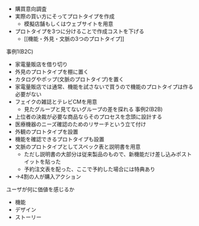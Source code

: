
- 購買意向調査
- 実際の買い方にそってプロトタイプを作成
    - 模擬店舗もしくはウェブサイトを用意
- プロトタイプを3つに分けることで作成コストを下げる
    - [[機能・外見・文脈の3つのプロトタイプ]]

事例1(B2C)
- 家電量販店を借り切り
- 外見のプロトタイプを棚に置く
- カタログやポップ(文脈のプロトタイプ)を置く
- 家電量販店では通常、機能を試さないで買うので機能のプロトタイプは作る必要がない
- フェイクの雑誌とテレビCMを用意
    - 見たグループと見てないグループの差を探れる
事例2(B2B)
- 上位者の決裁が必要な商品ならそのプロセスを念頭に設計する
- 医療機器のニーズ確認のためのリサーチという立て付け
- 外観のプロトタイプを設置
- 機能を確認できるプロトタイプも設置
- 文脈のプロトタイプとしてスペック表と説明書を用意
    - ただし説明書の大部分は従来製品のもので、新機能だけ差し込みポストイットを貼った
    - 予約注文表を配った、ここで予約した場合には特典あり
- →4割の人が購入アクション


ユーザが何に価値を感じるか
- 機能
- デザイン
- ストーリー
